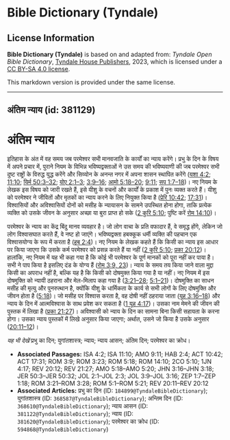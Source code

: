 # Bible Dictionary (Tyndale)

## License Information

**Bible Dictionary (Tyndale)** is based on and adapted from: _Tyndale Open Bible Dictionary_, [Tyndale House Publishers](https://tyndaleopenresources.com/), 2023, which is licensed under a [CC BY-SA 4.0 license](https://creativecommons.org/licenses/by-sa/4.0/legalcode.en).

This markdown version is provided under the same license.



--------------------------------

## अंतिम न्याय (id: 381129)

अंतिम न्याय
===========

इतिहास के अंत में वह समय जब परमेश्वर सभी मानवजाति के कार्यों का न्याय करेंगे। प्रभु के दिन के विषय में अपने प्रचार में, पुराने नियम के विभिन्न भविष्यद्वक्ताओं ने उस समय की भविष्यवाणी की जब परमेश्वर सभी दुष्ट राष्ट्रों के विरुद्ध युद्ध करेंगे और सिय्योन के अनन्त नगर में अपना शासन स्थापित करेंगे ([यशा 4:2](https://ref.ly/Isa4:2); [11:10](https://ref.ly/Isa11:10); [यिर्म 50:3–32](https://ref.ly/Jer50:3-Jer50:32); [योए 2:1–3](https://ref.ly/Joel2:1-Joel2:3); [3:9–16](https://ref.ly/Joel3:9-Joel3:16); [आमो 5:18–20](https://ref.ly/Amos5:18-Amos5:20); [9:11](https://ref.ly/Amos9:11); [सप 1:7–18](https://ref.ly/Zeph1:7-Zeph1:18))। नए नियम के लेखक इस विषय को जारी रखते हैं, इसे यीशु के वचनों और कार्यों के प्रकाश में पुनः व्यक्त करते हैं। यीशु को परमेश्वर ने जीवितों और मृतकों का न्याय करने के लिए नियुक्त किया है ([प्रेरि 10:42](https://ref.ly/Acts10:42); [17:31](https://ref.ly/Acts17:31))। विश्वासियों और अविश्वासियों दोनों को मसीह के न्यायासन के सामने उपस्थित होना होगा, ताकि प्रत्येक व्यक्ति को उसके जीवन के अनुसार अच्छा या बुरा प्राप्त हो सके ([2 कुरि 5:10](https://ref.ly/2Cor5:10); पुष्टि करें [रोम 14:10](https://ref.ly/Rom14:10))।

परमेश्वर के न्याय का केंद्र बिंदु मानव व्यवहार है। जो लोग वाचा के प्रति वफादार हैं, वे समृद्ध होंगे, लेकिन जो लोग विश्वासघात करते हैं, वे नष्ट हो जाएंगे। भविष्यद्वक्ता हबक्कूक धर्मी व्यक्ति की पहचान एक विश्वासयोग्य के रूप में करता है ([हब 2:4](https://ref.ly/Hab2:4))। नए नियम के लेखक कहते हैं कि किसी का न्याय इस आधार पर किया जाएगा कि उसके कर्म परमेश्वर को प्रसन्न करते हैं या नहीं ([2 कुरि 5:10](https://ref.ly/2Cor5:10); [प्रका 20:12](https://ref.ly/Rev20:12))। हालांकि, नए नियम में यह भी कहा गया है कि कोई भी परमेश्वर के पूर्ण मानकों को पूरा नहीं कर पाया है। सभी ने पाप किया है इसलिए दंड के योग्य हैं ([रोम 3:9, 23](https://ref.ly/Rom3:9,Rom3:23))। न्याय के समय तय किया जाने वाला मुद्दा किसी का अपराध नहीं है, बल्कि यह है कि किसी को दोषमुक्त किया गया है या नहीं। नए नियम में इस दोषमुक्ति को न्यायी ठहराना और मेल\-मिलाप कहा गया है ([3:21–28](https://ref.ly/Rom3:21-Rom3:28); [5:1–21](https://ref.ly/Rom5:1-Rom5:21))। दोषमुक्ति का साधन मसीह की मृत्यु और पुनरुत्थान है, क्योंकि यीशु के धार्मिकता के कार्य से सभी लोगों के लिए दोषमुक्ति और जीवन होता है ([5:18](https://ref.ly/Rom5:18))। जो मसीह पर विश्वास करता है, वह दोषी नहीं ठहराया जाता ([यूह 3:16–18](https://ref.ly/John3:16-John3:18)) और न्याय के दिन में आत्मविश्वास के साथ प्रवेश कर सकता है ([1 यूह 4:17](https://ref.ly/1John4:17))। उसका नाम मेमने की जीवन की पुस्तक में लिखा है ([प्रका 21:27](https://ref.ly/Rev21:27))। अविश्वासी को न्याय के दिन का सामना बिना किसी सहायता के करना होगा। उसका न्याय पुस्तकों में लिखे अनुसार किया जाएगा; अर्थात, उसने जो किया है उसके अनुसार ([20:11–12](https://ref.ly/Rev20:11-Rev20:12))।

*यह भी देखें* प्रभु का दिन; युगांतशास्त्र; न्याय; न्याय आसन; अंतिम दिन; परमेश्वर का क्रोध।

* **Associated Passages:** ISA 4:2; ISA 11:10; AMO 9:11; HAB 2:4; ACT 10:42; ACT 17:31; ROM 3:9; ROM 3:23; ROM 5:18; ROM 14:10; 2CO 5:10; 1JN 4:17; REV 20:12; REV 21:27; AMO 5:18–AMO 5:20; JHN 3:16–JHN 3:18; JER 50:3–JER 50:32; JOL 2:1–JOL 2:3; JOL 3:9–JOL 3:16; ZEP 1:7–ZEP 1:18; ROM 3:21–ROM 3:28; ROM 5:1–ROM 5:21; REV 20:11–REV 20:12
* **Associated Articles:** प्रभु का दिन (ID: `184899@TyndaleBibleDictionary`); युगांतशास्त्र (ID: `368587@TyndaleBibleDictionary`); अन्तिम दिन (ID: `368610@TyndaleBibleDictionary`); न्याय आसन (ID: `381122@TyndaleBibleDictionary`); न्याय (ID: `381620@TyndaleBibleDictionary`); परमेश्वर का क्रोध (ID: `594868@TyndaleBibleDictionary`)

